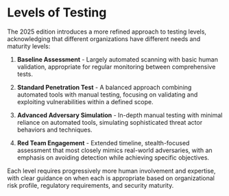 # Levels of Testing

The 2025 edition introduces a more refined approach to testing levels, acknowledging that different organizations have different needs and maturity levels:

1. **Baseline Assessment** - Largely automated scanning with basic human validation, appropriate for regular monitoring between comprehensive tests.

2. **Standard Penetration Test** - A balanced approach combining automated tools with manual testing, focusing on validating and exploiting vulnerabilities within a defined scope.

3. **Advanced Adversary Simulation** - In-depth manual testing with minimal reliance on automated tools, simulating sophisticated threat actor behaviors and techniques.

4. **Red Team Engagement** - Extended timeline, stealth-focused assessment that most closely mimics real-world adversaries, with an emphasis on avoiding detection while achieving specific objectives.

Each level requires progressively more human involvement and expertise, with clear guidance on when each is appropriate based on organizational risk profile, regulatory requirements, and security maturity.